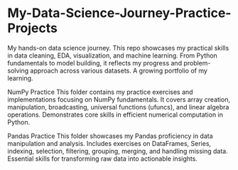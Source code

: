 # My-Data-Science-Journey-Practice-Projects
My hands-on data science journey. This repo showcases my practical skills in data cleaning, EDA, visualization, and machine learning. From Python fundamentals to model building, it reflects my progress and problem-solving approach across various datasets. A growing portfolio of my learning.

NumPy Practice
This folder contains my practice exercises and implementations focusing on NumPy fundamentals. It covers array creation, manipulation, broadcasting, universal functions (ufuncs), and linear algebra operations. Demonstrates core skills in efficient numerical computation in Python.

Pandas Practice
This folder showcases my Pandas proficiency in data manipulation and analysis. Includes exercises on DataFrames, Series, indexing, selection, filtering, grouping, merging, and handling missing data. Essential skills for transforming raw data into actionable insights.
